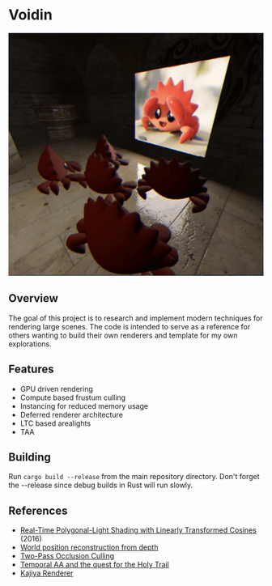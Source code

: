 # Voidin

<img src="./assets/clapping.gif" width=550 height=480>

## Overview

The goal of this project is to research and implement modern techniques for rendering large scenes.  The code is intended to serve as a reference for others wanting to build their own renderers and template for my own explorations.

## Features

- GPU driven rendering
- Compute based frustum culling
- Instancing for reduced memory usage
- Deferred renderer architecture
- LTC based arealights
- TAA

## Building

Run `cargo build --release` from the main repository directory. Don't forget the --release since debug builds in Rust will run slowly.

## References

* [Real-Time Polygonal-Light Shading with Linearly Transformed Cosines](https://eheitzresearch.wordpress.com/415-2/) (2016)
* [World position reconstruction from depth](https://github.com/ARM-software/vulkan_best_practice_for_mobile_developers/blob/master/samples/performance/render_subpasses/render_subpasses_tutorial.md)
* [Two-Pass Occlusion Culling](https://interplayoflight.wordpress.com/2017/11/15/experiments-in-gpu-based-occlusion-culling/)
* [Temporal AA and the quest for the Holy Trail](https://www.elopezr.com/temporal-aa-and-the-quest-for-the-holy-trail/)
* [Kajiya Renderer](https://github.com/EmbarkStudios/kajiya/blob/d3b6ac22c5306cc9d3ea5e2d62fd872bea58d8d6/docs/gi-overview.md)
